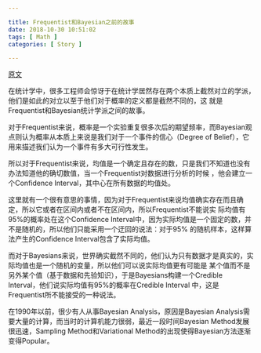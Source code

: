 ```yaml
---

title: Frequentist和Bayesian之前的故事
date: 2018-10-30 10:51:02
tags: [ Math ]
categories: [ Story ]

---
```


[原文](http://blog.sina.com.cn/s/blog_a8fead9b01014kj7.html)

<!-- more -->

在统计学中，很多工程师会惊讶于在统计学居然存在两个本质上截然对立的学派，他们是如此的对立以至于他们对于概率的定义都是截然不同的，这
就是Frequentist和Bayesian统计学派之间的故事。

对于Frequentist来说，概率是一个实验重复很多次后的期望频率，而Bayesian观点则认为概率从本质上来说是我们对于一个事件的信心（Degree of
Belief），它用来描述我们认为一个事件有多大可行性发生。

所以对于Frequentist来说，均值是一个确定且存在的数，只是我们不知道也没有办法知道他的确切数值，当一个Frequentist对数据进行分析的时候
，他会建立一个Confidence Interval，其中心在所有数据的均值处。

这里就有一个很有意思的事情，因为对于Frequentist来说均值确实存在而且确定，所以它或者在区间内或者不在区间内，所以Frequentist不能说实
际均值有95%的概率处在这个Confidence Interval中，因为实际均值是一个固定的数，并不是随机的，所以他们只能采用一个迂回的说法：对于95%
的随机样本，这样算法产生的Confidence Interval包含了实际均值。

而对于Bayesians来说，世界确实截然不同的，他们认为只有数据才是真实的，实际均值也是一个随机的变量，所以他们可以说实际均值更有可能是
某个值而不是另外某个值（基于数据和先验知识），于是Bayesians构建一个Credible Interval，他们说实际均值有95%的概率在Credible Interval
中，这是Frequentist所不能接受的一种说法。

在1990年以前，很少有人从事Bayesian Analysis，原因是Bayesian Analysis需要大量的计算，而当时的计算机能力很弱，最近一段时间Bayesian
Method发展很迅速，Sampling Method和Variational Method的出现使得Bayesian方法逐渐变得Popular。
